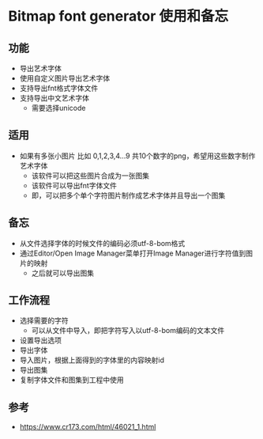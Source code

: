 # Bitmap font generator 使用和备忘

## 功能
- 导出艺术字体
- 使用自定义图片导出艺术字体
- 支持导出fnt格式字体文件
- 支持导出中文艺术字体
  - 需要选择unicode

## 适用
- 如果有多张小图片 比如 0,1,2,3,4...9 共10个数字的png，希望用这些数字制作艺术字体
  - 该软件可以把这些图片合成为一张图集
  - 该软件可以导出fnt字体文件
  - 即，可以把多个单个字符图片制作成艺术字体并且导出一个图集

## 备忘
- 从文件选择字体的时候文件的编码必须utf-8-bom格式
- 通过Editor/Open Image Manager菜单打开Image Manager进行字符值到图片的映射
  - 之后就可以导出图集

## 工作流程
- 选择需要的字符
  - 可以从文件中导入，即把字符写入以utf-8-bom编码的文本文件
- 设置导出选项
- 导出字体
- 导入图片，根据上面得到的字体里的内容映射id
- 导出图集
- 复制字体文件和图集到工程中使用

## 参考
- https://www.cr173.com/html/46021_1.html